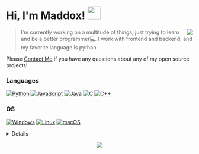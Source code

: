 # Hi, I'm Maddox! <img src="https://media.giphy.com/media/v1.Y2lkPTc5MGI3NjExNjRmMmY0ZDQyYWNjODU1MDI0ZDRiYzU1YjljZWRiYzRiNTMzZGFmNCZlcD12MV9pbnRlcm5hbF9naWZzX2dpZklkJmN0PXM/GNxRsDydcpcdywO7HH/giphy.gif" height="35px"/> <!-- cool duck -->
<a href="https://github.com/maddox05"><img src="https://github-readme-stats-sigma-five.vercel.app/api?username=maddox05&theme=tokyonight&show_icons=true" align="right"/></a>

> I'm currently working on a multitude of things, just trying to learn and be a better programmer💻. I work with frontend and backend, and my favorite language is python.

Please <a href="mailto:maddoxpublic@gmail.com">Contact Me</a> if you have any questions about any of my open source projects! 
### Languages
[![Python](https://img.shields.io/badge/python-black?style=for-the-badge&logo=python)](https://github.com/maddox05)
[![JavaScript](https://img.shields.io/badge/javascript-black?style=for-the-badge&logo=javascript)](https://github.com/maddox05)
[![Java](https://img.shields.io/badge/java-black?style=for-the-badge&logo=openjdk)](https://github.com/maddox05)
[![C](https://img.shields.io/badge/c-black?style=for-the-badge&logo=c)](https://github.com/maddox05)
[![C++](https://img.shields.io/badge/c++-black?style=for-the-badge&logo=cplusplus)](https://github.com/maddox05)
### OS
[![Windows](https://img.shields.io/badge/Windows-black?style=for-the-badge&logo=Windows)](https://github.com/maddox05)
[![Linux](https://img.shields.io/badge/linux-black?style=for-the-badge&logo=Linux)](https://github.com/maddox05)
[![macOS](https://img.shields.io/badge/mac%20os-000000?style=for-the-badge&logo=macos&logoColor=F0F0F0)](https://github.com/maddox05)

<details>
<p align="center">
  <a href="https://github.com/maddox05">
    <img src="http://github-profile-summary-cards.vercel.app/api/cards/profile-details?username=maddox05&theme=tokyonight" />
  </a>
  <a href="https://github.com/maddox05">
    <img src="https://github-readme-streak-stats.herokuapp.com/?user=maddox05&hide_border=true&card_width=338&theme=tokyonight" />
  </a>
  <a href="https://github.com/maddox05">
    <img src="http://github-profile-summary-cards.vercel.app/api/cards/stats?username=maddox05&theme=tokyonight" />
  </a>
  
</p>
</details>


<p align="center">
<a href="https://github.com/maddox05">
    <img src="https://komarev.com/ghpvc/?username=maddox05&color=blue&style=flat)" />
  </a>
</p>


